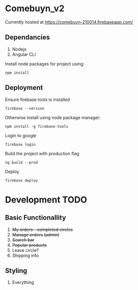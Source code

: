 # Comebuyn_v2

Currently hosted at https://comebuyn-210014.firebaseapp.com/

## Dependancies

1. Nodejs
2. Angular CLI

Install node packages for project using:
```
npm install
```

## Deployment

Ensure firebase tools is installed 

```
firebase --version
```
   Otherwise install using node package manager:
```
npm install -g firebase-tools
```

Login to google 
```
firebase login
```

Build the project with production flag
```
ng build --prod
```

Deploy
```
firebase deploy
```

# Development TODO
## Basic Functionallity
1. ~~My orders - completed circles~~
2. ~~Manage orders (admin)~~
3. ~~Search bar~~
4. ~~Popular products~~
5. Leave circle?
6. Shipping info


## Styling
1. Everything








